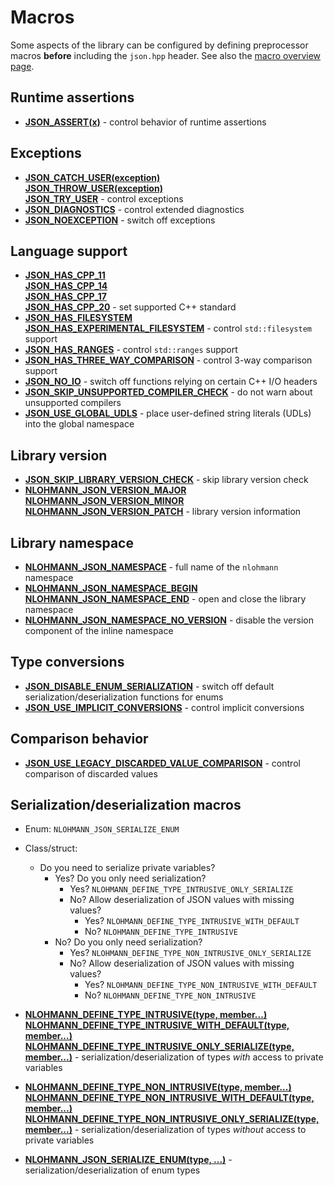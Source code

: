 # Macros

Some aspects of the library can be configured by defining preprocessor macros **before** including the `json.hpp`
header. See also the [macro overview page](../../features/macros.md).

## Runtime assertions

- [**JSON_ASSERT(x)**](json_assert.md) - control behavior of runtime assertions

## Exceptions

- [**JSON_CATCH_USER(exception)**<br>**JSON_THROW_USER(exception)**<br>**JSON_TRY_USER**](json_throw_user.md) - control exceptions
- [**JSON_DIAGNOSTICS**](json_diagnostics.md) - control extended diagnostics
- [**JSON_NOEXCEPTION**](json_noexception.md) - switch off exceptions

## Language support

- [**JSON_HAS_CPP_11**<br>**JSON_HAS_CPP_14**<br>**JSON_HAS_CPP_17**<br>**JSON_HAS_CPP_20**](json_has_cpp_11.md) - set supported C++ standard
- [**JSON_HAS_FILESYSTEM**<br>**JSON_HAS_EXPERIMENTAL_FILESYSTEM**](json_has_filesystem.md) - control `std::filesystem` support
- [**JSON_HAS_RANGES**](json_has_ranges.md) - control `std::ranges` support
- [**JSON_HAS_THREE_WAY_COMPARISON**](json_has_three_way_comparison.md) - control 3-way comparison support
- [**JSON_NO_IO**](json_no_io.md) - switch off functions relying on certain C++ I/O headers
- [**JSON_SKIP_UNSUPPORTED_COMPILER_CHECK**](json_skip_unsupported_compiler_check.md) - do not warn about unsupported compilers
- [**JSON_USE_GLOBAL_UDLS**](json_use_global_udls.md) - place user-defined string literals (UDLs) into the global namespace

## Library version

- [**JSON_SKIP_LIBRARY_VERSION_CHECK**](json_skip_library_version_check.md) - skip library version check
- [**NLOHMANN_JSON_VERSION_MAJOR**<br>**NLOHMANN_JSON_VERSION_MINOR**<br>**NLOHMANN_JSON_VERSION_PATCH**](nlohmann_json_version_major.md)
  \- library version information

## Library namespace

- [**NLOHMANN_JSON_NAMESPACE**](nlohmann_json_namespace.md) - full name of the `nlohmann` namespace
- [**NLOHMANN_JSON_NAMESPACE_BEGIN**<br>**NLOHMANN_JSON_NAMESPACE_END**](nlohmann_json_namespace_begin.md) - open and
  close the library namespace
- [**NLOHMANN_JSON_NAMESPACE_NO_VERSION**](nlohmann_json_namespace_no_version.md) - disable the version component of
  the inline namespace

## Type conversions

- [**JSON_DISABLE_ENUM_SERIALIZATION**](json_disable_enum_serialization.md) - switch off default serialization/deserialization functions for enums
- [**JSON_USE_IMPLICIT_CONVERSIONS**](json_use_implicit_conversions.md) - control implicit conversions

## Comparison behavior

- [**JSON_USE_LEGACY_DISCARDED_VALUE_COMPARISON**](json_use_legacy_discarded_value_comparison.md) -
  control comparison of discarded values

## Serialization/deserialization macros

- Enum: `NLOHMANN_JSON_SERIALIZE_ENUM`
- Class/struct:
    - Do you need to serialize private variables?
        - Yes? Do you only need serialization?
            - Yes? `NLOHMANN_DEFINE_TYPE_INTRUSIVE_ONLY_SERIALIZE`
            - No? Allow deserialization of JSON values with missing values?
                - Yes? `NLOHMANN_DEFINE_TYPE_INTRUSIVE_WITH_DEFAULT`
                - No? `NLOHMANN_DEFINE_TYPE_INTRUSIVE`
        - No? Do you only need serialization?
            - Yes? `NLOHMANN_DEFINE_TYPE_NON_INTRUSIVE_ONLY_SERIALIZE`
            - No? Allow deserialization of JSON values with missing values?
                - Yes? `NLOHMANN_DEFINE_TYPE_NON_INTRUSIVE_WITH_DEFAULT`
                - No? `NLOHMANN_DEFINE_TYPE_NON_INTRUSIVE`

- [**NLOHMANN_DEFINE_TYPE_INTRUSIVE(type, member...)**<br>**NLOHMANN_DEFINE_TYPE_INTRUSIVE_WITH_DEFAULT(type, member...)**
<br>**NLOHMANN_DEFINE_TYPE_INTRUSIVE_ONLY_SERIALIZE(type, member...)**][DefInt]
  \- serialization/deserialization of types _with_ access to private variables
- [**NLOHMANN_DEFINE_TYPE_NON_INTRUSIVE(type, member...)**<br>**NLOHMANN_DEFINE_TYPE_NON_INTRUSIVE_WITH_DEFAULT(type, member...)**
<br>**NLOHMANN_DEFINE_TYPE_NON_INTRUSIVE_ONLY_SERIALIZE(type, member...)**][DefNonInt]
  \- serialization/deserialization of types _without_ access to private variables
- [**NLOHMANN_JSON_SERIALIZE_ENUM(type, ...)**](nlohmann_json_serialize_enum.md) - serialization/deserialization of enum types

[DefInt]: nlohmann_define_type_intrusive.md
[DefNonInt]: nlohmann_define_type_non_intrusive.md
